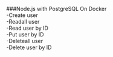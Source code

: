 ###Node.js with PostgreSQL On Docker <br/>
-Create user <br/>
-Readall user <br/>
-Read user by ID <br/>
-Put user by ID <br/>
-Deleteall user <br/>
-Delete user by ID
